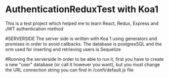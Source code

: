 # AuthenticationReduxTest with Koa1
This is a test project which helped me to learn React, Redux, Express and JWT authentication method

#SERVERSIDE
The server side is written with Koa 1 using generators and promises in order to avoid callbacks. The database is postgresSQL and the orm used for inserting and retrieving users is Sequelize

#Running the serverside
In order to be able to run it, first you have to create a new "user" database (or call it however you want), but you must change the URL connection string you can find in /confi/default.js file
